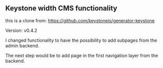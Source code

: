 ## Keystone width CMS functionality

this is a clone from:
https://github.com/keystonejs/generator-keystone

Version: v0.4.2

I changed functionality to have the possibility to add subpages from the admin backend.

The next step would be to add page in the first navigation layer from the backend.
